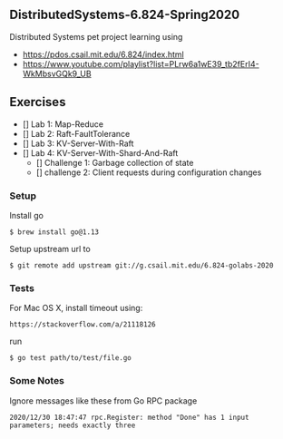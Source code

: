 ## DistributedSystems-6.824-Spring2020
Distributed Systems pet project learning using
- https://pdos.csail.mit.edu/6.824/index.html 
- https://www.youtube.com/playlist?list=PLrw6a1wE39_tb2fErI4-WkMbsvGQk9_UB 

## Exercises
- [] Lab 1: Map-Reduce
- [] Lab 2: Raft-FaultTolerance
- [] Lab 3: KV-Server-With-Raft
- [] Lab 4: KV-Server-With-Shard-And-Raft
    - [] Challenge 1: Garbage collection of state
    - [] challenge 2: Client requests during configuration changes

### Setup

Install go
```
$ brew install go@1.13
```

Setup upstream url to
```
$ git remote add upstream git://g.csail.mit.edu/6.824-golabs-2020
```

### Tests

For Mac OS X, install timeout using:
```
https://stackoverflow.com/a/21118126
```

run
```
$ go test path/to/test/file.go
```

### Some Notes

Ignore messages like these from Go RPC package
```
2020/12/30 18:47:47 rpc.Register: method "Done" has 1 input parameters; needs exactly three
```
